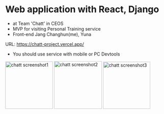 # Web application with React, Django
- at Team 'Chatt' in CEOS
- MVP for visiting Personal Training service
- Front-end Jang Changhun(me), Yuna

URL: https://chatt-project.vercel.app/

* You should use service with mobile or PC Devtools

<img width="149" alt="chatt screenshot1" src="https://user-images.githubusercontent.com/54088062/105814312-9025fe00-5ff4-11eb-9d4d-b71481f4e1eb.png">
<img width="150" alt="chatt screenshot2" src="https://user-images.githubusercontent.com/54088062/105814317-91572b00-5ff4-11eb-8675-8542b78bbc1c.png">
<img width="148" alt="chatt screenshot3" src="https://user-images.githubusercontent.com/54088062/105814318-91efc180-5ff4-11eb-8aa5-876ce519302d.png">

